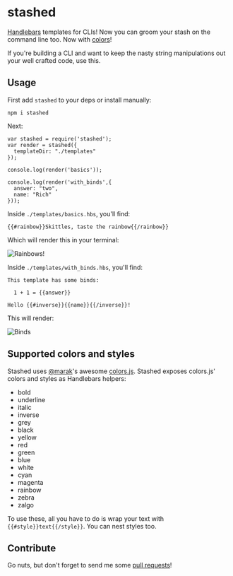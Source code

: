# stashed

[Handlebars](handlebarsjs.com) templates for CLIs! Now you can groom your stash on the command line too. Now with [colors](https://npmjs.org/package/colors)!

If you're building a CLI and want to keep the nasty string manipulations out your well crafted code, use this.

## Usage

First add `stashed` to your deps or install manually:

    npm i stashed

Next:

    var stashed = require('stashed');
    var render = stashed({
      templateDir: "./templates"
    });

    console.log(render('basics'));

    console.log(render('with_binds',{
      answer: "two",
      name: "Rich"
    }));

Inside `./templates/basics.hbs`, you'll find:

    {{#rainbow}}Skittles, taste the rainbow{{/rainbow}}

Which will render this in your terminal:

![Rainbows!](http://f.cl.ly/items/1F1n1X191S2a1V0m3P3K/Screen%20Shot%202013-04-25%20at%2012.26.42%20AM.png)

Inside `./templates/with_binds.hbs`, you'll find:

    This template has some binds:

      1 + 1 = {{answer}}

    Hello {{#inverse}}{{name}}{{/inverse}}!

This will render:

![Binds](http://f.cl.ly/items/3R412c1O1R090p021J0R/Screen%20Shot%202013-04-25%20at%2012.31.08%20AM.png)

## Supported colors and styles

Stashed uses [@marak](https://twitter.com/marak)'s awesome [colors.js](https://github.com/Marak/colors.js). Stashed exposes colors.js' colors and styles as Handlebars helpers:

* bold
* underline
* italic
* inverse
* grey
* black
* yellow
* red
* green
* blue
* white
* cyan
* magenta
* rainbow
* zebra
* zalgo

To use these, all you have to do is wrap your text with `{{#style}}text{{/style}}`. You can nest styles too.

## Contribute

Go nuts, but don't forget to send me some [pull requests](https://github.com/rmanalan/node-stashed)!